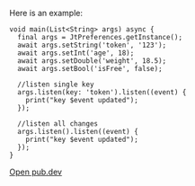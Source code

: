 Here is an example:

```
void main(List<String> args) async {
  final args = JtPreferences.getInstance();
  await args.setString('token', '123');
  await args.setInt('age', 18);
  await args.setDouble('weight', 18.5);
  await args.setBool('isFree', false);

  //listen single key
  args.listen(key: 'token').listen((event) {
    print("key $event updated");
  });

  //listen all changes
  args.listen().listen((event) {
    print("key $event updated");
  });
}

```

[Open pub.dev](https://pub.dev/packages/jt_preferences)
